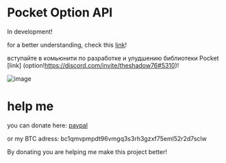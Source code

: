 # Pocket Option API

In development!

for a better understanding, check this [link](https://github.com/theshadow76/PocketOptionAPI)!



вступайте в комьюнити по разработке и улудшению библиотеки Pocket [link] (option!https://discord.com/invite/theshadow76#5310)!




![image](https://github.com/Rufus011/Bot_tradingview_Pocket_option/assets/132999068/318d8df8-dea0-4f52-aa53-da2f2a3ea935)



# help me

you can donate here: [paypal](https://paypal.me/shadowtechsc?country.x=CL&locale.x=es_XC)

or my BTC adress: bc1qmvpmpdt96vmgq3s3rh3gzxf75eml52r2d7sclw

By donating you are helping me make this project better!
